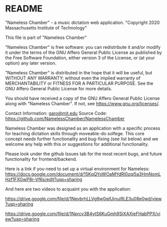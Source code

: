 # README
"Nameless Chamber" - a music dictation web application.
"Copyright 2020 Massachusetts Institute of Technology"

This file is part of "Nameless Chamber"

"Nameless Chamber" is free software: you can redistribute it and/or modify
it under the terms of the GNU Affero General Public License as published by the Free Software Foundation, either version 3 of the License, or
(at your option) any later version.

"Nameless Chamber" is distributed in the hope that it will be useful,
but WITHOUT ANY WARRANTY; without even the implied warranty of
MERCHANTABILITY or FITNESS FOR A PARTICULAR PURPOSE.  See the
GNU Affero General Public License for more details.

You should have received a copy of the GNU Affero General Public License
along with "Nameless Chamber".  If not, see	<https://www.gnu.org/licenses/>.

Contact Information: garo@mit.edu
Source Code: https://github.com/NamelessChamber/NamelessChamber







Nameless Chamber was designed as an application with a specific process
for teaching dictation skills through moveable-do solfege. This core concept needs
further functionality and bug-fixing (see list below) and we welcome any help with this
or suggestions for additional functionality.

Please look under the github Issues tab for the most recent bugs, and future
functionality for frontend/backend.


Here is a link if you need to set up a virtual environment for Nameless:
https://docs.google.com/document/d/15KqQYoWOaMYdRl0zqi5a3HmNomLHzf1FXGwP8r-Vf6s/edit?usp=sharing

And here are two videos to acquaint you with the application:

https://drive.google.com/file/d/1NevbrhLLVg9w0qifJinui9LE3u08e0wd/view?usp=sharing

https://drive.google.com/file/d/1Nprcv3B4ytS6KuGmh9SjXAXjeFHabPPX/view?usp=sharing




